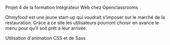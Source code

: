 Projet 4 de la formation Intégrateur Web chez Openclassrooms

Ohmyfood est une jeune start-up qui voudrait s'imposer sur le marché de la restauration. Grâce à ce site les utilisateurs pourront choisir en avance le menu pour qu'il soit prêt à leur arrivée.

Utilisation d'animation CSS et de Sass
